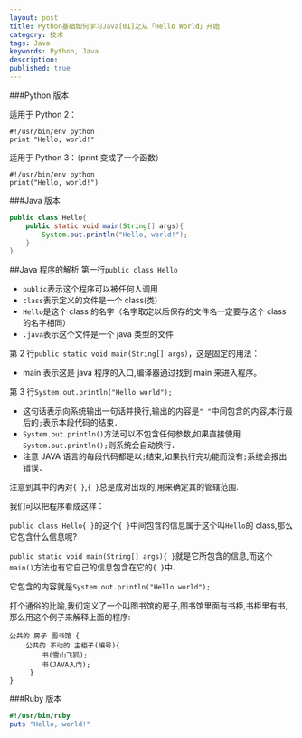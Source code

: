 ```yaml
---
layout: post
title: Python基础如何学习Java[01]之从「Hello World」开始
category: 技术
tags: Java
keywords: Python, Java
description:
published: true
---
```


###Python 版本

适用于 Python 2：

```
#!/usr/bin/env python
print "Hello, world!"
```

适用于 Python 3：（print 变成了一个函数）

```
#!/usr/bin/env python
print("Hello, world!")
```

###Java 版本

```java
public class Hello{
    public static void main(String[] args){
        System.out.println("Hello, world!");
    }
}
```

##Java 程序的解析
第一行`public class Hello`

- `public`表示这个程序可以被任何人调用
- `class`表示定义的文件是一个 class(类)
- `Hello`是这个 class 的名字（名字取定以后保存的文件名一定要与这个 class 的名字相同）
- `.java`表示这个文件是一个 java 类型的文件

第 2 行`public static void main(String[] args)`，这是固定的用法：

- main 表示这是 java 程序的入口,编译器通过找到 main 来进入程序。

第 3 行`System.out.println("Hello world");`

- 这句话表示向系统输出一句话并换行,输出的内容是`" "`中间包含的内容,本行最后的`;`表示本段代码的结束．
- `System.out.println()`方法可以不包含任何参数,如果直接使用`System.out.println();`则系统会自动换行．
- 注意 JAVA 语言的每段代码都是以`;`结束,如果执行完功能而没有`;`系统会报出错误．

注意到其中的两对`{ }`,`{ }`总是成对出现的,用来确定其的管辖范围.

我们可以把程序看成这样：

`public class Hello{ }`的这个`{ }`中间包含的信息属于这个叫`Hello`的 class,那么它包含什么信息呢?

`public static void main(String[] args){ }`就是它所包含的信息,而这个`main()`方法也有它自己的信息包含在它的`{ }`中．

它包含的内容就是`System.out.println("Hello world");`

打个通俗的比喻,我们定义了一个叫图书馆的房子,图书馆里面有书柜,书柜里有书,那么用这个例子来解释上面的程序:

```
公共的 房子 图书馆 {
	公共的 不动的 主柜子(编号){
		书(雪山飞狐);
		书(JAVA入门);
     }
}
```

###Ruby 版本

```ruby
#!/usr/bin/ruby
puts "Hello, world!"
```
